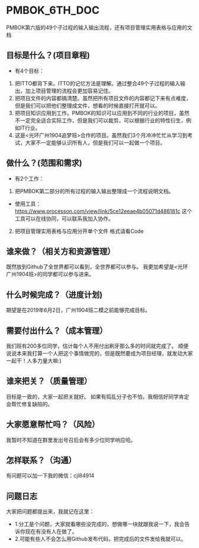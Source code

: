 # PMBOK_6TH_DOC
PMBOK第六版的49个子过程的输入输出流程，还有项目管理实用表格与应用的文档

## 目标是什么？(项目章程)
- 有4个目标：
1. 把ITTO都背下来。ITTO的记忆方法是理解。通过整合49个子过程的输入输出，加上项目管理的流程会更加容易记住。
2. 把项目文件的内容都搞清楚。虽然把所有项目文件的内容都记下来有点难度，但是我们可以把他们整理成文件，想看的时候直接打开就可以。
3. 把项目知识应用到工作。PMBOK的知识可以应用到不同的行业的项目，虽然不一定完全适合实际工作，但是我们可以裁剪，可以根据行业的特性衍生，例如IT行业。
4. 这是<光环广州1904追梦班>合作的项目。虽然我们3个月冲冲忙忙从学习到考试，大家不一定能够认识所有人，但是我们可以一起做一个项目。

## 做什么？(范围和需求)
- 有2个工作：
1. 把PMBOK第二部分的所有过程的输入输出整理成一个流程说明文档。
- 使用工具：
https://www.processon.com/view/link/5ce12eeae4b05071d486181c
这个工具可以在线协同，可以联系我加入协作。

2. 把项目管理实用表格与应用分开单个文件
格式请看Code

## 谁来做？（相关方和资源管理）
既然放到Github了全世界都可以看到，全世界都可以参与。
我更加希望是<光环广州1904班>的同学都可以参与进来。

## 什么时候完成？（进度计划)
期望是在2019年6月2日，广州1904班二模之前能够完成目标。

## 需要付出什么？（成本管理）
我们班有200多位同学，估计每个人不用付出刷牙那么多的时间就完成了。
顺便说说本来我打算一个人把这个事情做完的，但是既然要成为项目经理，就发动大家一起干！人多力量大嘛:)

## 谁来把关？（质量管理）
目标是一致的，大家一起把关就好。
如果有捣乱分子也不怕，我相信好同学肯定会帮忙修复缺陷的。

## 大家愿意帮忙吗？（风险）
我暂时不知道在群里发出号召后会有多少位同学响应哈。

## 怎样联系？（沟通）
有问题可以加一下我的微信：cjl84914

## 问题日志
大家把问题都提出来，我就记在这里：
- 1.分工是个问题，大家就看哪些没完成的，想做哪一块就跟我说一下，我会告诉你现在有没有人在做了。
- 2.可能有些人不会怎么用Github发布代码，把完成后的文件发给我就可以。

